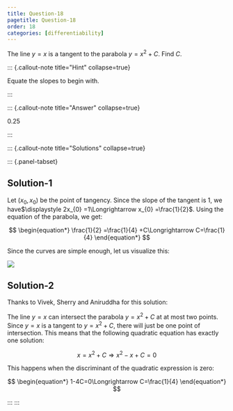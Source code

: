 ```yaml
---
title: Question-18
pagetitle: Question-18
order: 18
categories: [differentiability]
---
```


The line $\displaystyle y=x$ is a tangent to the parabola $\displaystyle y=x^{2} +C$. Find $\displaystyle C$.

::: {.callout-note title="Hint" collapse=true}

Equate the slopes to begin with.

:::

::: {.callout-note title="Answer" collapse=true}

$0.25$

:::

::: {.callout-note title="Solutions" collapse=true}

::: {.panel-tabset}

## Solution-1

Let $\displaystyle ( x_{0} ,x_{0})$ be the point of tangency. Since the slope of the tangent is $\displaystyle 1$, we have$\displaystyle 2x_{0} =1\Longrightarrow x_{0} =\frac{1}{2}$. Using the equation of the parabola, we get:

$$
\begin{equation*}
\frac{1}{2} =\frac{1}{4} +C\Longrightarrow C=\frac{1}{4}
\end{equation*}
$$

Since the curves are simple enough, let us visualize this:

![](img-2.svg)

## Solution-2

Thanks to Vivek, Sherry and Aniruddha for this solution:

The line $\displaystyle y=x$ can intersect the parabola $\displaystyle y=x^{2} +C$ at at most two points. Since $\displaystyle y=x$ is a tangent to $\displaystyle y=x^{2} +C$, there will just be one point of intersection. This means that the following quadratic equation has exactly one solution:

$$
\begin{equation*}
x=x^{2} +C\Longrightarrow x^{2} -x+C=0
\end{equation*}
$$

This happens when the discriminant of the quadratic expression is zero:

$$
\begin{equation*}
1-4C=0\Longrightarrow C=\frac{1}{4}
\end{equation*}
$$

:::
:::
